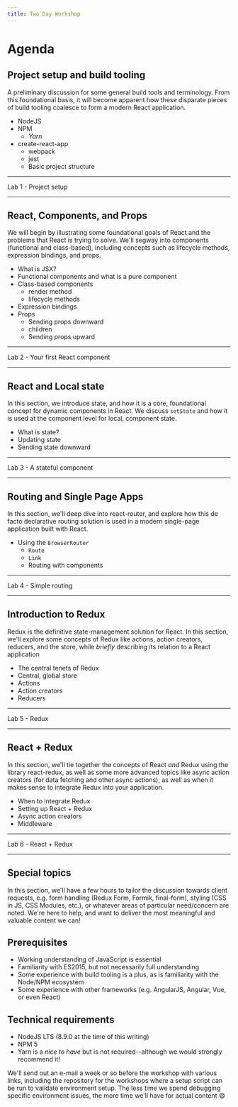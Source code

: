 ```yaml
---
title: Two Day Workshop
---
```


# Agenda

## Project setup and build tooling

A preliminary discussion for some general build tools and terminology. From this foundational basis, it will become apparent how these disparate pieces of build tooling coalesce to form a modern React application.

* NodeJS
* NPM
  * _Yarn_
* create-react-app
  * webpack
  * jest
  * Basic project structure

---

Lab 1 - Project setup

---

## React, Components, and Props

We will begin by illustrating some foundational goals of React and the problems that React is trying to solve. We'll segway into components (functional and class-based), including concepts such as lifecycle methods, expression bindings, and props.

* What is JSX?
* Functional components and what is a pure component
* Class-based components
  * render method
  * lifecycle methods
* Expression bindings
* Props
  * Sending props downward
  * children
  * Sending props upward

---

Lab 2 - Your first React component

---

## React and Local state

In this section, we introduce state, and how it is a core, foundational concept for dynamic components in React. We discuss `setState` and how it is used at the component level for local, component state.

* What is state?
* Updating state
* Sending state downward

---

Lab 3 - A stateful component

---

## Routing and Single Page Apps

In this section, we'll deep dive into react-router, and explore how this de facto declarative routing solution is used in a modern single-page application built with React.

* Using the `BrowserRouter`
  * `Route`
  * `Link`
  * Routing with components

---

Lab 4 - Simple routing

---

## Introduction to Redux

Redux is the definitive state-management solution for React. In this section, we'll explore some concepts of Redux like actions, action creators, reducers, and the store, while _briefly_ describing its relation to a React application

* The central tenets of Redux
* Central, global store
* Actions
* Action creators
* Reducers

---

Lab 5 - Redux

---

## React + Redux

In this section, we'll tie together the concepts of React _and_ Redux using the library react-redux, as well as some more advanced topics like async action creators (for data fetching and other async actions), as well as when it makes sense to integrate Redux into your application.

* When to integrate Redux
* Setting up React + Redux
* Async action creators
* Middleware

---

Lab 6 - React + Redux

---

## Special topics

In this section, we'll have a few hours to tailor the discussion towards client requests, e.g. form handling (Redux Form, Formik, final-form), styling (CSS in JS, CSS Modules, etc.), or whatever areas of particular need/concern are noted. We're here to help, and want to deliver the most meaningful and valuable content we can!

## Prerequisites

* Working understanding of JavaScript is essential
* Familiarity with ES2015, but not necessarily full understanding
* Some experience with build tooling is a plus, as is familiarity with the Node/NPM ecosystem
* Some experience with other frameworks (e.g. AngularJS, Angular, Vue, or even React)

## Technical requirements

* NodeJS LTS (8.9.0 at the time of this writing)
* NPM 5
* Yarn is a _nice to have_ but is not required--although we would strongly recommend it!

We'll send out an e-mail a week or so before the workshop with various links, including the repository for the workshops where a setup script can be run to validate environment setup. The less time we spend debugging specific environment issues, the more time we'll have for actual content 😄
